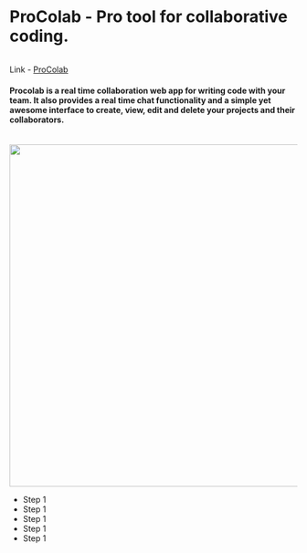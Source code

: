 # ProColab - Pro tool for collaborative coding.
<img href ="https://user-images.githubusercontent.com/59359937/186301737-51d619da-dbde-4011-9973-f657784723ab.png"/>


  Link - <a style="display:inline" href="https://procolab-v1.herokuapp.com/" width="300">ProColab</a>  

<h4>Procolab is a real time collaboration web app for writing code with your team. It also provides a real time chat functionality and a simple yet awesome interface to create, view, edit and delete your projects and their collaborators.</h4><br>

<img src="https://user-images.githubusercontent.com/59359937/186280746-7d9bd5a3-ae32-4926-b24f-9af96be34a0e.jpg" width="600" />

<ul>
  <li>Step 1</li>
  <li>Step 1</li>
  <li>Step 1</li>
  <li>Step 1</li>
  <li>Step 1</li>
</ul>
